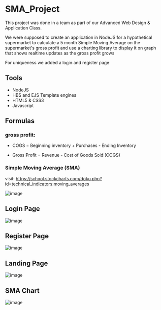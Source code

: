 # SMA_Project
This project was done in a team as part of our Advanced Web Design & Application Class.

We were supposed to create an application in NodeJS for a hypothetical supermarket to calculate a 5 month Simple Moving Average on the supermarket's gross profit and use a charting
library to display it on graph that shows realtime updates as the gross profit grows

For uniqueness we added a login and register page

## Tools
- NodeJS
- HBS and EJS Template engines
- HTML5 & CSS3
- Javascript

## Formulas

### gross profit:

 
  - COGS = Beginning inventory + Purchases - Ending Inventory
  
  - Gross Profit = Revenue - Cost of Goods Sold (COGS)


### Simple Moving Average (SMA)
visit: https://school.stockcharts.com/doku.php?id=technical_indicators:moving_averages

![image](https://user-images.githubusercontent.com/51905418/144582042-ab95dc86-ce1b-4de1-9088-0b9fd0f1a4a2.png)

## Login Page

![image](https://user-images.githubusercontent.com/51905418/144582426-bf3d8bfa-e8ff-41b5-b0ad-8391574017c4.png)

## Register Page

![image](https://user-images.githubusercontent.com/51905418/144582932-d8b66d9d-6026-4989-8df9-80298830608e.png)

## Landing Page

![image](https://user-images.githubusercontent.com/51905418/144583053-b2a6f2d4-6d7d-49a3-8d13-7cdb5fe56126.png)

## SMA Chart

![image](https://user-images.githubusercontent.com/51905418/144583149-54b7ba5e-382c-4f6b-924e-f5be52a54451.png)
